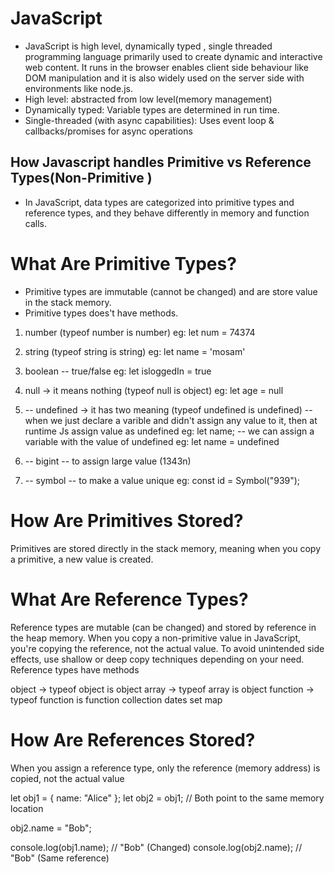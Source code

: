 # JavaScript
- JavaScript is high level, dynamically typed , single threaded programming language primarily used to create dynamic and interactive web content. It runs in the browser enables client side behaviour like DOM manipulation and it is also widely used on the server side with environments like node.js.
- High level: abstracted from low level(memory management)
- Dynamically typed: Variable types are determined in run time.
- Single-threaded (with async capabilities): Uses event loop & callbacks/promises for async operations 

## How Javascript handles Primitive vs Reference Types(Non-Primitive )

- In JavaScript, data types are categorized into primitive types and reference types, and they behave differently in memory and function calls.

# What Are Primitive Types?

- Primitive types are immutable (cannot be changed) and are store value in the stack memory.
- Primitive types does't have methods.

1. number (typeof number is number)
   eg: let num = 74374

2. string (typeof string is string)
   eg: let name = 'mosam'

3. boolean -- true/false
   eg: let isloggedIn = true

4. null -> it means nothing (typeof null is object)
   eg: let age = null

5. -- undefined -> it has two meaning (typeof undefined is undefined)
   -- when we just declare a varible and didn't assign any value to it, then at runtime Js assign value as undefined
   eg: let name;
   -- we can assign a variable with the value of undefined
   eg: let name = undefined

6. -- bigint -- to assign large value (1343n)

7. -- symbol -- to make a value unique
   eg: const id = Symbol("939");

# How Are Primitives Stored?

Primitives are stored directly in the stack memory, meaning when you copy a primitive, a new value is created.

# What Are Reference Types?

Reference types are mutable (can be changed) and stored by reference in the heap memory.
When you copy a non-primitive value in JavaScript, you're copying the reference, not the actual value. To avoid unintended side effects, use shallow or deep copy techniques depending on your need.
Reference types have methods

object -> typeof object is object
array -> typeof array is object
function -> typeof function is function
collection
dates
set
map

# How Are References Stored?

When you assign a reference type, only the reference (memory address) is copied, not the actual value

let obj1 = { name: "Alice" };
let obj2 = obj1; // Both point to the same memory location

obj2.name = "Bob";

console.log(obj1.name); // "Bob" (Changed)
console.log(obj2.name); // "Bob" (Same reference)
